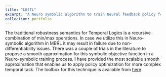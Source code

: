 ```yaml
---
title: "LB4TL"
excerpt: "A Neuro symbolic algorithm to train Neural feedback policy for Temporal tasks. <br/><img src='/images/LB4TL.png'>"
collection: portfolio
---
```


The traditional robustness semantics for Temporal Logics is a recursive combination of min/max operations. In case we utilize this in Neuro-symbolic algorithm in MBRL it may result in failure due to non-differentiability issues. There was a couple of trials in the literature to propose a smooth approximation for this symbolic objective function in a Neuro-symbolic training process. I have provided the most scalable smooth approximation that enables us to apply policy optimization for more complex temporal task. The toolbox for this technique is available from [here](https://github.com/Navidhashemicodes/LB4TL). 
